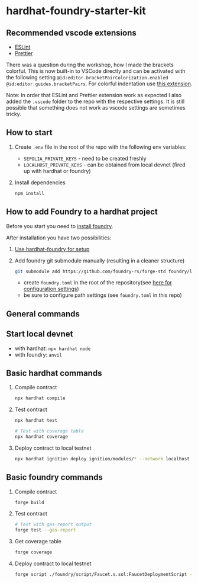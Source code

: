 # hardhat-foundry-starter-kit

## Recommended vscode extensions

* [ESLint](https://marketplace.visualstudio.com/items?itemName=dbaeumer.vscode-eslint)
* [Prettier](https://marketplace.visualstudio.com/items?itemName=esbenp.prettier-vscode)

There was a question during the workshop, how I made the brackets colorful. This is now built-in to VSCode directly and can be activated with the following setting `@id:editor.bracketPairColorization.enabled @id:editor.guides.bracketPairs`. For colorful indentation use [this extension](https://marketplace.visualstudio.com/items?itemName=oderwat.indent-rainbow).

Note: In order that ESLint and Prettier extension work as expected I also added the `.vscode` folder to the repo with the respective settings. It is still possible that something does not work as vscode settings are sometimes tricky.

## How to start

1. Create `.env` file in the root of the repo with the following env variables:
    * `SEPOLIA_PRIVATE_KEYS` - need to be created freshly
    * `LOCALHOST_PRIVATE_KEYS` - can be obtained from local devnet (fired up with hardhat or foundry)

1. Install dependencies

    ```bash
    npm install
    ```

## How to add Foundry to a hardhat project

Before you start you need to [install foundry](https://book.getfoundry.sh/getting-started/installation).

After installation you have two possibilities:

1. [Use hardhat-foundry for setup](https://hardhat.org/hardhat-runner/docs/advanced/hardhat-and-foundry#setting-up-a-hybrid-project)
1. Add foundry git submodule manually (resulting in a cleaner structure)

    ```bash
    git submodule add https://github.com/foundry-rs/forge-std foundry/lib/forge-std
    ```

    * create `foundry.toml` in the root of the repository(see [here for configuration settings](https://book.getfoundry.sh/reference/config/))
    * be sure to configure path settings (see `foundry.toml` in this repo)

## General commands

## Start local devnet

* with hardhat: `npx hardhat node`
* with foundry: `anvil`

## Basic hardhat commands

1. Compile contract

    ```bash
    npx hardhat compile
    ```

1. Test contract

    ```bash
    npx hardhat test

    # Test with coverage table
    npx hardhat coverage
    ```

1. Deploy contract to local testnet

    ```bash
    npx hardhat ignition deploy ignition/modules/* --network localhost
    ```

## Basic foundry commands

1. Compile contract

    ```bash
    forge build
    ```

1. Test contract

    ```bash
    # Test with gas-report output
    forge test --gas-report
    ```

1. Get coverage table

    ```bash
    forge coverage
    ```

1. Deploy contract to local testnet

    ```bash
    forge script ./foundry/script/Faucet.s.sol:FaucetDeploymentScript --rpc-url localhost --broadcast
    ```
